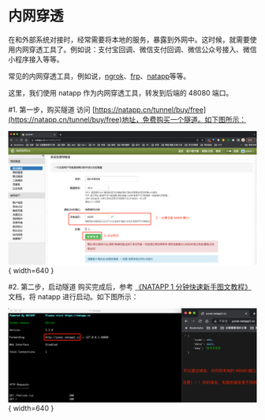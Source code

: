 # 内网穿透
在和外部系统对接时，经常需要将本地的服务，暴露到外网中。这时候，就需要使用内网穿透工具了。例如说：支付宝回调、微信支付回调、微信公众号接入、微信小程序接入等等。

常见的内网穿透工具，例如说，[ngrok](https://ngrok.com/)、[frp](https://github.com/fatedier/frp)、[natapp](https://natapp.cn/)等等。

这里，我们使用 natapp 作为内网穿透工具，转发到后端的 48080 端口。

#1. 第一步，购买隧道
访问 [https://natapp.cn/tunnel/buy/free](https://natapp.cn/tunnel/buy/free)地址，免费购买一个隧道。如下图所示：

![免费购买一个隧道](./免费购买一个隧道.png){ width=640 }

#2. 第二步，启动隧道
购买完成后，参考 [《NATAPP 1 分钟快速新手图文教程》](https://natapp.cn/article/natapp_newbie)文档，将 natapp 进行启动。如下图所示：

![启动隧道](./启动隧道.png){ width=640 }